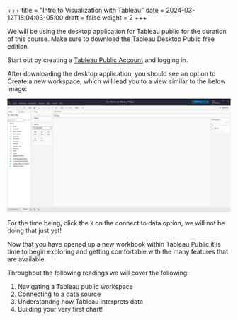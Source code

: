 +++
title = "Intro to Visualization with Tableau"
date = 2024-03-12T15:04:03-05:00
draft = false
weight = 2
+++

We will be using the desktop application for Tableau public for the duration of this course. Make sure to download the Tableau Desktop Public free edition.

Start out by creating a [Tableau Public Account](https://public.tableau.com/app/discover) and logging in.

After downloading the desktop application, you should see an option to Create a new workspace, which will lead you to a view similar to the below image:

![New Tableau Public Workbook view](pictures/new-workbook-view.png?classes=border)

For the time being, click the `X` on the connect to data option, we will not be doing that just yet!

Now that you have opened up a new workbook within Tableau Public it is time to begin exploring and getting comfortable with the many features that are available.

Throughout the following readings we will cover the following:

1. Navigating a Tableau public workspace
1. Connecting to a data source
1. Understandng how Tableau interprets data
1. Building your very first chart!
